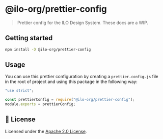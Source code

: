 # @ilo-org/prettier-config

> Prettier config for the ILO Design System. These docs are a WIP.

## Getting started

```bash
npm install -D @ilo-org/prettier-config
```

## Usage

You can use this prettier configuration by creating a `prettier.config.js` file
in the root of project and using this package in the following way:

```js
"use strict";

const prettierConfig = require("@ilo-org/prettier-config");
module.exports = prettierConfig;
```

## 📝 License

Licensed under the [Apache 2.0 License](/LICENSE).
